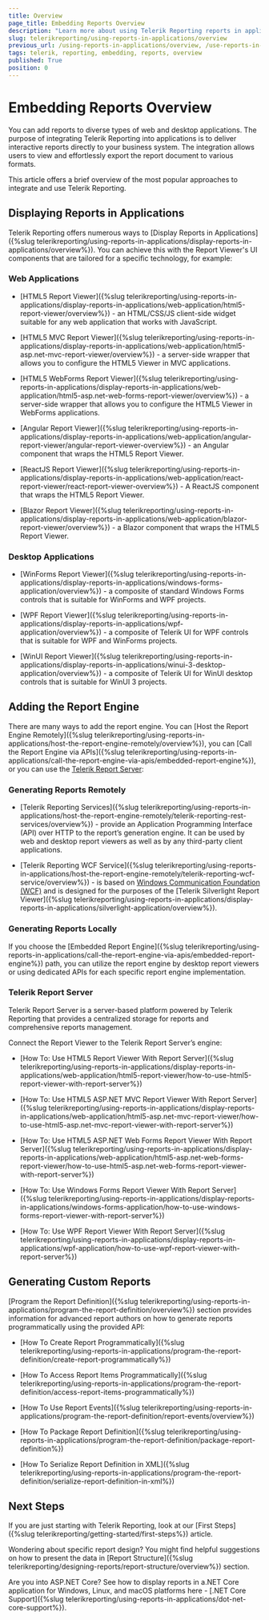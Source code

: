 ```yaml
---
title: Overview
page_title: Embedding Reports Overview
description: "Learn more about using Telerik Reporting reports in applications."
slug: telerikreporting/using-reports-in-applications/overview
previous_url: /using-reports-in-applications/overview, /use-reports-in-applications
tags: telerik, reporting, embedding, reports, overview
published: True
position: 0
---
```


# Embedding Reports Overview

You can add reports to diverse types of web and desktop applications. The purpose of integrating Telerik Reporting into applications is to deliver interactive reports directly to your business system. The integration allows users to view and effortlessly export the report document to various formats. 

This article offers a brief overview of the most popular approaches to integrate and use Telerik Reporting.

## Displaying Reports in Applications

Telerik Reporting offers numerous ways to [Display Reports in Applications]({%slug telerikreporting/using-reports-in-applications/display-reports-in-applications/overview%}). You can achieve this with the Report Viewer's UI components that are tailored for a specific technology, for example:

### Web Applications

* [HTML5 Report Viewer]({%slug telerikreporting/using-reports-in-applications/display-reports-in-applications/web-application/html5-report-viewer/overview%}) - an HTML/CSS/JS client-side widget suitable for any web application that works with JavaScript. 

* [HTML5 MVC Report Viewer]({%slug telerikreporting/using-reports-in-applications/display-reports-in-applications/web-application/html5-asp.net-mvc-report-viewer/overview%}) - a server-side wrapper that allows you to configure the HTML5 Viewer in MVC applications. 

* [HTML5 WebForms Report Viewer]({%slug telerikreporting/using-reports-in-applications/display-reports-in-applications/web-application/html5-asp.net-web-forms-report-viewer/overview%}) - a server-side wrapper that allows you to configure the HTML5 Viewer in WebForms applications. 

* [Angular Report Viewer]({%slug telerikreporting/using-reports-in-applications/display-reports-in-applications/web-application/angular-report-viewer/angular-report-viewer-overview%}) - an Angular component that wraps the HTML5 Report Viewer. 

* [ReactJS Report Viewer]({%slug telerikreporting/using-reports-in-applications/display-reports-in-applications/web-application/react-report-viewer/react-report-viewer-overview%}) - A ReactJS component that wraps the HTML5 Report Viewer. 

* [Blazor Report Viewer]({%slug telerikreporting/using-reports-in-applications/display-reports-in-applications/web-application/blazor-report-viewer/overview%}) - a Blazor component that wraps the HTML5 Report Viewer. 

### Desktop Applications

* [WinForms Report Viewer]({%slug telerikreporting/using-reports-in-applications/display-reports-in-applications/windows-forms-application/overview%}) - a composite of standard Windows Forms controls that is suitable for WinForms and WPF projects. 

* [WPF Report Viewer]({%slug telerikreporting/using-reports-in-applications/display-reports-in-applications/wpf-application/overview%}) - a composite of Telerik UI for WPF controls that is suitable for WPF and WinForms projects. 

* [WinUI Report Viewer]({%slug telerikreporting/using-reports-in-applications/display-reports-in-applications/winui-3-desktop-application/overview%}) - a composite of Telerik UI for WinUI desktop controls that is suitable for WinUI 3 projects. 

## Adding the Report Engine

There are many ways to add the report engine. You can [Host the Report Engine Remotely]({%slug telerikreporting/using-reports-in-applications/host-the-report-engine-remotely/overview%}), you can [Call the Report Engine via APIs]({%slug telerikreporting/using-reports-in-applications/call-the-report-engine-via-apis/embedded-report-engine%}), or you can use the [Telerik Report Server](https://www.telerik.com/report-server): 

### Generating Reports Remotely

* [Telerik Reporting Services]({%slug telerikreporting/using-reports-in-applications/host-the-report-engine-remotely/telerik-reporting-rest-services/overview%}) - provide an Application Programming Interface (API) over HTTP to the report’s generation engine. It can be used by web and desktop report viewers as well as by any third-party client applications. 

* [Telerik Reporting WCF Service]({%slug telerikreporting/using-reports-in-applications/host-the-report-engine-remotely/telerik-reporting-wcf-service/overview%}) - is based on [Windows Communication Foundation (WCF)](https://docs.microsoft.com/en-us/previous-versions/dotnet/netframework-4.0/dd456779(v=vs.100)?redirectedfrom=MSDN) and is designed for the purposes of the [Telerik Silverlight Report Viewer]({%slug telerikreporting/using-reports-in-applications/display-reports-in-applications/silverlight-application/overview%}). 

### Generating Reports Locally

If you choose the [Embedded Report Engine]({%slug telerikreporting/using-reports-in-applications/call-the-report-engine-via-apis/embedded-report-engine%}) path, you can utilize the report engine by desktop report viewers or using dedicated APIs for each specific report engine implementation. 

### Telerik Report Server

Telerik Report Server is a server-based platform powered by Telerik Reporting that provides a centralized storage for reports and comprehensive reports management. 

Connect the Report Viewer to the Telerik Report Server’s engine: 

* [How To: Use HTML5 Report Viewer With Report Server]({%slug telerikreporting/using-reports-in-applications/display-reports-in-applications/web-application/html5-report-viewer/how-to-use-html5-report-viewer-with-report-server%})

* [How To: Use HTML5 ASP.NET MVC Report Viewer With Report Server]({%slug telerikreporting/using-reports-in-applications/display-reports-in-applications/web-application/html5-asp.net-mvc-report-viewer/how-to-use-html5-asp.net-mvc-report-viewer-with-report-server%})

* [How To: Use HTML5 ASP.NET Web Forms Report Viewer With Report Server]({%slug telerikreporting/using-reports-in-applications/display-reports-in-applications/web-application/html5-asp.net-web-forms-report-viewer/how-to-use-html5-asp.net-web-forms-report-viewer-with-report-server%})

* [How To: Use Windows Forms Report Viewer With Report Server]({%slug telerikreporting/using-reports-in-applications/display-reports-in-applications/windows-forms-application/how-to-use-windows-forms-report-viewer-with-report-server%})

* [How To: Use WPF Report Viewer With Report Server]({%slug telerikreporting/using-reports-in-applications/display-reports-in-applications/wpf-application/how-to-use-wpf-report-viewer-with-report-server%})

## Generating Custom Reports

[Program the Report Definition]({%slug telerikreporting/using-reports-in-applications/program-the-report-definition/overview%}) section provides information for advanced report authors on how to generate reports programmatically using the provided API: 

* [How To Create Report Programmatically]({%slug telerikreporting/using-reports-in-applications/program-the-report-definition/create-report-programmatically%})

* [How To Access Report Items Programmatically]({%slug telerikreporting/using-reports-in-applications/program-the-report-definition/access-report-items-programmatically%})

* [How To Use Report Events]({%slug telerikreporting/using-reports-in-applications/program-the-report-definition/report-events/overview%})

* [How To Package Report Definition]({%slug telerikreporting/using-reports-in-applications/program-the-report-definition/package-report-definition%})

* [How To Serialize Report Definition in XML]({%slug telerikreporting/using-reports-in-applications/program-the-report-definition/serialize-report-definition-in-xml%})

## Next Steps

If you are just starting with Telerik Reporting, look at our [First Steps]({%slug telerikreporting/getting-started/first-steps%}) article. 

Wondering about specific report design? You might find helpful suggestions on how to present the data in [Report Structure]({%slug telerikreporting/designing-reports/report-structure/overview%}) section. 

Are you into ASP.NET Core? See how to display reports in a.NET Core application for Windows, Linux, and macOS platforms here - [.NET Core Support]({%slug telerikreporting/using-reports-in-applications/dot-net-core-support%}).
